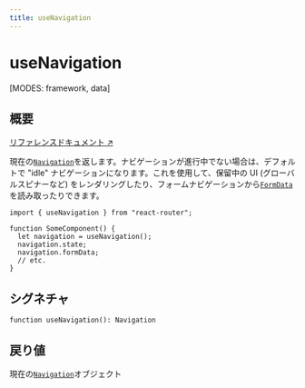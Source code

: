 ```yaml
---
title: useNavigation
---
```


# useNavigation

<!--
⚠️ ⚠️ IMPORTANT ⚠️ ⚠️

Thank you for helping improve our documentation!

This file is auto-generated from the JSDoc comments in the source
code, so please edit the JSDoc comments in the file below and this
file will be re-generated once those changes are merged.

https://github.com/remix-run/react-router/blob/main/packages/react-router/lib/hooks.tsx
-->

[MODES: framework, data]

## 概要

[リファレンスドキュメント ↗](https://api.reactrouter.com/v7/functions/react_router.useNavigation.html)

現在の[`Navigation`](https://api.reactrouter.com/v7/types/react_router.Navigation.html)を返します。ナビゲーションが進行中でない場合は、デフォルトで "idle" ナビゲーションになります。これを使用して、保留中の UI (グローバルスピナーなど) をレンダリングしたり、フォームナビゲーションから[`FormData`](https://developer.mozilla.org/en-US/docs/Web/API/FormData)を読み取ったりできます。

```tsx
import { useNavigation } from "react-router";

function SomeComponent() {
  let navigation = useNavigation();
  navigation.state;
  navigation.formData;
  // etc.
}
```

## シグネチャ

```tsx
function useNavigation(): Navigation
```

## 戻り値

現在の[`Navigation`](https://api.reactrouter.com/v7/types/react_router.Navigation.html)オブジェクト